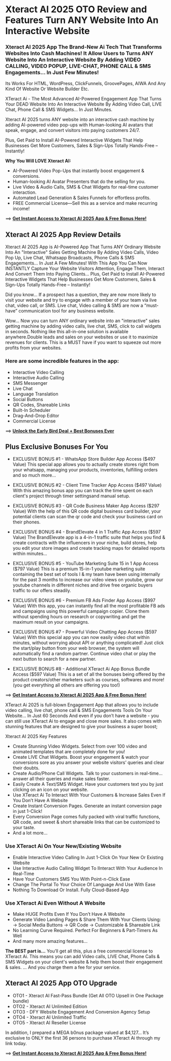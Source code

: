 # Xteract AI 2025 OTO Review and Features Turn ANY Website Into An Interactive Website

### Xteract AI 2025 App The Brand-New Ai Tech That Transforms Websites Into Cash Machines! It Allow Users to Turns ANY Website Into An Interactive Website By Adding VIDEO CALLING, VIDEO POPUP, LIVE-CHAT, PHONE CALL & SMS Engagements… In Just Few Minutes!
Its Works For HTML, WordPress, ClickFunnels, GroovePages, AIWA And Any Kind Of Website Or Website Builder Etc.

XTeract Ai - The Most Advanced AI-Powered Engagement App That Turns Your DEAD Website Into An Interactive Website By Adding Video Call, LIVE Chat, Phone Call & SMS Widgets… In Just Minutes. 

Xteract AI 2025  turns ANY website into an interactive cash machine by adding AI-powered video pop-ups with Human-looking AI avatars that speak, engage, and convert visitors into paying customers 24/7.

Plus, Get Paid to Install AI-Powered Interactive Widgets That Help Businesses Get More Customers, Sales & Sign-Ups Totally Hands-Free – Instantly!

**Why You Will LOVE Xteract AI:**
- AI-Powered Video Pop-Ups that instantly boost engagement & conversions.
- Human-looking AI Avatar Presenters that do the selling for you.
- Live Video & Audio Calls, SMS & Chat Widgets for real-time customer interaction.
- Automated Lead Generation & Sales Funnels for effortless profits.
- FREE Commercial License—Sell this as a service and make recurring income!

==> [**Get Instant Access to Xteract AI 2025 App & Free Bonus Here!**](https://jvz9.com/c/25336/415729/)


## Xteract AI 2025 App Review Details

Xteract AI 2025 App is AI-Powered App That Turns ANY Ordinary Website Into An "Interactive" Sales Getting Machine By Adding Video Calls, Video Pop Up, Live Chat, Whatsapp Broadcasts, Phone Calls & SMS Engagements… In Just A Few Minutes!
With This App You Can Now INSTANTLY Capture Your Website Visitors Attention, Engage Them, Interact And Convert Them Into Paying Clients… Plus, Get Paid to Install AI-Powered Interactive Widgets That Help Businesses Get More Customers, Sales & Sign-Ups Totally Hands-Free – Instantly!

Did you know… If a prospect has a question, they are now more likely to visit your website and try to engage with a member of your team via live chat, video call, or SMS.
Live chat, Video calling & SMS are now a “must-have” communication tool for any business website.

Wow... Now you can turn ANY ordinary website into an "interactive" sales getting machine by adding video calls, live chat, SMS, click to call widgets in seconds.
Nothing like this all-in-one solution is available anywhere.Double leads and sales on your websites or use it to maximize revenues for clients.
This is a MUST have if you want to squeeze out more profits from your websites.

### Here are some incredible features in the app:
- Interactive Video Calling
- Interactive Audio Calling
- SMS Messenger
- Live Chat
- Language Translation
- Social Buttons
- QR Codes, Shareable Links
- Built-In Scheduler
- Drag-And-Drop Editor
- Commercial License

==> [**Unlock the Early Bird Deal + Best Bonuses Ever**](https://jvz9.com/c/25336/415729/)


## Plus Exclusive Bonuses For You

+ EXCLUSIVE BONUS #1 - WhatsApp Store Builder App Access ($497 Value)
This special app allows you to actually create stores right from your whatsapp, managing your products, inventories, fulfilling orders and so much more…

+ EXCLUSIVE BONUS #2 - Client Time Tracker App Access ($497 Value)
With this amazing bonus app you can track the time spent on each client's project through timer settingsand manual setup.

+ EXCLUSIVE BONUS #3 - QR Code Business Maker App Access ($297 Value)
With the help of this QR code digital business card builder, your potential clients can scan the qr code and check your business card on their phones.

+ EXCLUSIVE BONUS #4 - BrandElevate 4 in 1 Traffic App Access ($597 Value)
The BrandElevate app is a 4-in-1 traffic suite that helps you find & create contracts with the influencers in your niche, build stores, help you edit your store images and create tracking maps for detailed reports within minutes…

+ EXCLUSIVE BONUS #5 - YouTube Marketing Suite 15 in 1 App Access ($797 Value)
This is a premium 15-in-1 youtube marketing suite containing the best set of tools I & my team have been using internally for the past 3 months to increase our video views on youtube, grow our youtube channels in different
niches and drive free organic buyers traffic to our offers steadily.

+ EXCLUSIVE BONUS #6 - Premium FB Ads Finder App Access ($997 Value)
With this app, you can instantly find all the most profitable FB ads and campaigns using this powerful campaign copier. 
Clone them without spending hours on research or copywriting and get the maximum result on your campaigns.

+ EXCLUSIVE BONUS #7 - Powerful Video Chatting App Access ($597 Value)
With this special app you can now easily video chat within minutes, without worrying about API or anything complicated!
Just click the start/play button from your web browser, the system will automatically find a random partner. Continue video chat or play the next button to search for a new partner.

+ EXCLUSIVE BONUS #8 - Additional XTeract Ai App Bonus Bundle Access ($597 Value)
This is a set of all the bonuses being offered by the product creators/other marketers such as courses, softwares and more! (you get everything all others are offering you too!)

==> [**Get Instant Access to Xteract AI 2025 App & Free Bonus Here!**](https://jvz9.com/c/25336/415729/)

XTeract Ai 2025 is full-blown Engagement App that allows you to include video calling, live chat, phone call & SMS Engagements Tools On Your Website… In Just 60 Seconds And even if you don’t have a website - you can still use XTeract Ai to engage and close more sales.
It also comes with stunning features that are designed to give your business a super boost;

Xteract AI 2025 Key Features
- Create Stunning Video Widgets. Select from over 100 video and animated templates that are completely done for you!
- Create LIVE Chat Widgets. Boost your engagement & watch your conversions sore as you answer your website visitors’ queries and clear their doubts.
- Create Audio/Phone Call Widgets. Talk to your customers in real-time… answer all their queries and make sales faster.
- Easily Create A Text/SMS Widget. Have your customers text you by just clicking on an icon on your website.
- Use XTeract Ai To Interact With Your Customers & Increase Sales Even If You Don’t Have A Website
- Create Instant Conversion Pages. Generate an instant conversion page in just 1-Click!
- Every Conversion Page comes fully packed with viral traffic functions, QR code, and sweet & short shareable links that can be customized to your taste.
- And a lot more…

### Use XTeract Ai On Your New/Existing Website
- Enable Interactive Video Calling In Just 1-Click On Your New Or Existing Website
- Use Interactive Audio Calling Widget To IInteract With Your Audience In Real-Time
- Have Your Customers SMS You With Point-n-Click Ease
- Change The Portal To Your Choice Of Language And Use With Ease
- Nothing To Download Or Install. Fully Cloud-Based App

### Use XTeract Ai Even Without A Website
- Make HUGE Profits Even If You Don’t Have A Website
- Generate Video Landing Pages & Share Them With Your Clients Using: → Social Media Buttons → QR Code → Customizable & Shareable Link
- No Learning Curve Required. Perfect For Beginners & Part-Timers As Well
- And many more amazing features…
 
**The BEST part is…**
You’ll get all this, plus a free commercial license to XTeract Ai. This means you can add Video calls, LIVE Chat, Phone Calls & SMS Widgets on your client's website & help them boost their engagement & sales.
… And you charge them a fee for your service. 

## Xteract AI 2025 App OTO Upgrade
+ OTO1 - Xteract AI Fast-Pass Bundle (Get All OTO Upsell in One Package bundle)
+ OTO2 - Xteract AI Unlimited Edition
+ OTO3 - DFY Website Engagement And Conversion Agency Setup 
+ OTO4 - Xteract AI Unlimited Traffic
+ OTO5 - Xteract AI Reseller License 

In addition, I prepared a MEGA b0nus package valued at $4,127… It’s exclusive to ONLY the first 36 persons to purchase XTeract Ai through my link today. 

==> [**Get Instant Access to Xteract AI 2025 App & Free Bonus Here!**](https://jvz9.com/c/25336/415729/)



